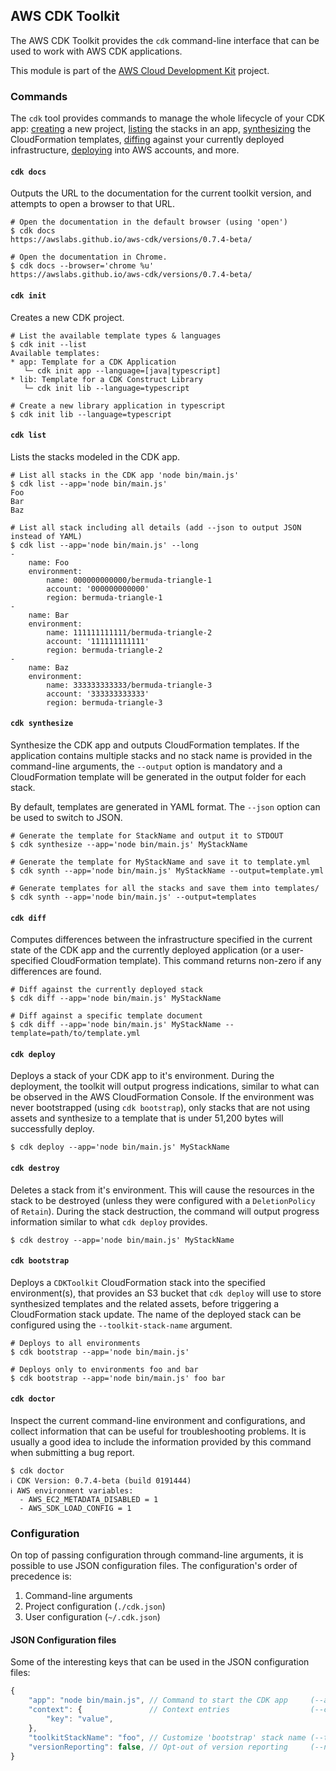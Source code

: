 ## AWS CDK Toolkit
The AWS CDK Toolkit provides the `cdk` command-line interface that can be used to work with AWS CDK applications.

This module is part of the [AWS Cloud Development Kit](https://github.com/awslabs/aws-cdk) project.

### Commands
The `cdk` tool provides commands to manage the whole lifecycle of your CDK app: [creating](#cdk-init) a new project,
[listing](#cdk-list) the stacks in an app, [synthesizing](#cdk-synth) the CloudFormation templates, [diffing](#cdk-diff)
against your currently deployed infrastructure, [deploying](#cdk-deploy) into AWS accounts, and more.

#### `cdk docs`
Outputs the URL to the documentation for the current toolkit version, and attempts to open a browser to that URL.

```console
# Open the documentation in the default browser (using 'open')
$ cdk docs
https://awslabs.github.io/aws-cdk/versions/0.7.4-beta/

# Open the documentation in Chrome.
$ cdk docs --browser='chrome %u'
https://awslabs.github.io/aws-cdk/versions/0.7.4-beta/
```

#### `cdk init`
Creates a new CDK project.

```console
# List the available template types & languages
$ cdk init --list
Available templates:
* app: Template for a CDK Application
   └─ cdk init app --language=[java|typescript]
* lib: Template for a CDK Construct Library
   └─ cdk init lib --language=typescript

# Create a new library application in typescript
$ cdk init lib --language=typescript
```

#### `cdk list`
Lists the stacks modeled in the CDK app.

```console
# List all stacks in the CDK app 'node bin/main.js'
$ cdk list --app='node bin/main.js'
Foo
Bar
Baz

# List all stack including all details (add --json to output JSON instead of YAML)
$ cdk list --app='node bin/main.js' --long
-
    name: Foo
    environment:
        name: 000000000000/bermuda-triangle-1
        account: '000000000000'
        region: bermuda-triangle-1
-
    name: Bar
    environment:
        name: 111111111111/bermuda-triangle-2
        account: '111111111111'
        region: bermuda-triangle-2
-
    name: Baz
    environment:
        name: 333333333333/bermuda-triangle-3
        account: '333333333333'
        region: bermuda-triangle-3
```

#### `cdk synthesize`
Synthesize the CDK app and outputs CloudFormation templates. If the application contains multiple stacks and no
stack name is provided in the command-line arguments, the `--output` option is mandatory and a CloudFormation template
will be generated in the output folder for each stack.

By default, templates are generated in YAML format. The `--json` option can be used to switch to JSON.

```console
# Generate the template for StackName and output it to STDOUT
$ cdk synthesize --app='node bin/main.js' MyStackName

# Generate the template for MyStackName and save it to template.yml
$ cdk synth --app='node bin/main.js' MyStackName --output=template.yml

# Generate templates for all the stacks and save them into templates/
$ cdk synth --app='node bin/main.js' --output=templates
```

#### `cdk diff`
Computes differences between the infrastructure specified in the current state of the CDK app and the currently
deployed application (or a user-specified CloudFormation template). This command returns non-zero if any differences are
found.

```console
# Diff against the currently deployed stack
$ cdk diff --app='node bin/main.js' MyStackName

# Diff against a specific template document
$ cdk diff --app='node bin/main.js' MyStackName --template=path/to/template.yml
```

#### `cdk deploy`
Deploys a stack of your CDK app to it's environment. During the deployment, the toolkit will output progress
indications, similar to what can be observed in the AWS CloudFormation Console. If the environment was never
bootstrapped (using `cdk bootstrap`), only stacks that are not using assets and synthesize to a template that is under
51,200 bytes will successfully deploy.

```console
$ cdk deploy --app='node bin/main.js' MyStackName
```

#### `cdk destroy`
Deletes a stack from it's environment. This will cause the resources in the stack to be destroyed (unless they were
configured with a `DeletionPolicy` of `Retain`). During the stack destruction, the command will output progress
information similar to what `cdk deploy` provides.

```console
$ cdk destroy --app='node bin/main.js' MyStackName
```

#### `cdk bootstrap`
Deploys a `CDKToolkit` CloudFormation stack into the specified environment(s), that provides an S3 bucket that
`cdk deploy` will use to store synthesized templates and the related assets, before triggering a CloudFormation stack
update. The name of the deployed stack can be configured using the `--toolkit-stack-name` argument.

```console
# Deploys to all environments
$ cdk bootstrap --app='node bin/main.js'

# Deploys only to environments foo and bar
$ cdk bootstrap --app='node bin/main.js' foo bar
```

#### `cdk doctor`
Inspect the current command-line environment and configurations, and collect information that can be useful for
troubleshooting problems. It is usually a good idea to include the information provided by this command when submitting
a bug report.

```console
$ cdk doctor
ℹ️ CDK Version: 0.7.4-beta (build 0191444)
ℹ️ AWS environment variables:
  - AWS_EC2_METADATA_DISABLED = 1
  - AWS_SDK_LOAD_CONFIG = 1
```

### Configuration
On top of passing configuration through command-line arguments, it is possible to use JSON configuration files. The
configuration's order of precedence is:
1. Command-line arguments
2. Project configuration (`./cdk.json`)
3. User configuration (`~/.cdk.json`)

#### JSON Configuration files
Some of the interesting keys that can be used in the JSON configuration files:
```js
{
    "app": "node bin/main.js", // Command to start the CDK app     (--app='node bin/main.js')
    "context": {               // Context entries                  (--context=key:value)
        "key": "value",
    },
    "toolkitStackName": "foo", // Customize 'bootstrap' stack name (--toolkit-stack-name=foo)
    "versionReporting": false, // Opt-out of version reporting     (--no-version-reporting)
}
```
